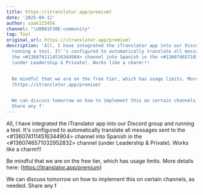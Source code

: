 ```yaml
---
title: https://itranslator.app/premium)
date: '2025-04-12'
author: saak123456
channel: "\U0001F30E-community"
tag: Tool
original_url: https://itranslator.app/premium)
description: 'All, I have integrated the iTranslator app into our Discord group and
  running a test. It''s configured to automatically translate all messages sent to
  the <#1360741114516344904> channel into Spanish in the <#1360746571032952832> channel
  (under Leadership & Private). Works like a charm!!!


  Be mindful that we are on the free tier, which has usage limits. More details here:
  (https://itranslator.app/premium)


  We can discuss tomorrow on how to implement this on certain channels, as needed.
  Share any f'
---
```


All, I have integrated the iTranslator app into our Discord group and running a test. It's configured to automatically translate all messages sent to the <#1360741114516344904> channel into Spanish in the <#1360746571032952832> channel (under Leadership & Private). Works like a charm!!!

Be mindful that we are on the free tier, which has usage limits. More details here: (https://itranslator.app/premium)

We can discuss tomorrow on how to implement this on certain channels, as needed. Share any f